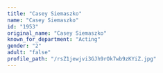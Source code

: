 ```yaml
---
title: "Casey Siemaszko"
name: "Casey Siemaszko"
id: "1953"
original_name: "Casey Siemaszko"
known_for_department: "Acting"
gender: "2"
adult: "false"
profile_path: "/rsZ1jewjvi3GJh9rOk7wb9zKYiZ.jpg"
---
```

